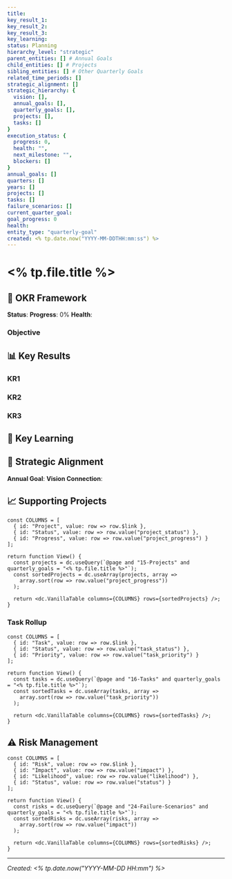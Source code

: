 ```yaml
---
title: 
key_result_1: 
key_result_2: 
key_result_3: 
key_learning: 
status: Planning
hierarchy_level: "strategic"
parent_entities: [] # Annual Goals
child_entities: [] # Projects
sibling_entities: [] # Other Quarterly Goals
related_time_periods: []
strategic_alignment: []
strategic_hierarchy: {
  vision: [],
  annual_goals: [],
  quarterly_goals: [], 
  projects: [],
  tasks: []
}
execution_status: {
  progress: 0,
  health: "",
  next_milestone: "",
  blockers: []
}
annual_goals: []
quarters: []
years: []
projects: []
tasks: []
failure_scenarios: []
current_quarter_goal: 
goal_progress: 0
health: 
entity_type: "quarterly-goal"
created: <% tp.date.now("YYYY-MM-DDTHH:mm:ss") %>
---
```


# <% tp.file.title %>

## 🎯 OKR Framework

**Status**: 
**Progress**: 0%
**Health**: 

### Objective

## 📊 Key Results

### KR1

### KR2

### KR3

## 🧠 Key Learning

## 🔗 Strategic Alignment

**Annual Goal**: 
**Vision Connection**: 

## 📈 Supporting Projects

```datacorejsx
const COLUMNS = [
  { id: "Project", value: row => row.$link },
  { id: "Status", value: row => row.value("project_status") },
  { id: "Progress", value: row => row.value("project_progress") }
];

return function View() {
  const projects = dc.useQuery(`@page and "15-Projects" and quarterly_goals = "<% tp.file.title %>"`);
  const sortedProjects = dc.useArray(projects, array =>
    array.sort(row => row.value("project_progress"))
  );

  return <dc.VanillaTable columns={COLUMNS} rows={sortedProjects} />;
}
```

### Task Rollup

```datacorejsx
const COLUMNS = [
  { id: "Task", value: row => row.$link },
  { id: "Status", value: row => row.value("task_status") },
  { id: "Priority", value: row => row.value("task_priority") }
];

return function View() {
  const tasks = dc.useQuery(`@page and "16-Tasks" and quarterly_goals = "<% tp.file.title %>"`);
  const sortedTasks = dc.useArray(tasks, array =>
    array.sort(row => row.value("task_priority"))
  );

  return <dc.VanillaTable columns={COLUMNS} rows={sortedTasks} />;
}
```

## ⚠️ Risk Management

```datacorejsx
const COLUMNS = [
  { id: "Risk", value: row => row.$link },
  { id: "Impact", value: row => row.value("impact") },
  { id: "Likelihood", value: row => row.value("likelihood") },
  { id: "Status", value: row => row.value("status") }
];

return function View() {
  const risks = dc.useQuery(`@page and "24-Failure-Scenarios" and quarterly_goals = "<% tp.file.title %>"`);
  const sortedRisks = dc.useArray(risks, array => 
    array.sort(row => row.value("impact"))
  );
  
  return <dc.VanillaTable columns={COLUMNS} rows={sortedRisks} />;
}
```

---

*Created: <% tp.date.now("YYYY-MM-DD HH:mm") %>*
